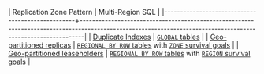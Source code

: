 | Replication Zone Pattern                         | Multi-Region SQL                                                                                                                            |
|--------------------------------------------------+-------------------------------------------------------------------------------------------------------------------------------------------------------------|
| [Duplicate Indexes](topology-duplicate-indexes.html)                  | [`GLOBAL` tables](global-tables.html)                                                                                                                       |
| [Geo-partitioned replicas](topology-geo-partitioned-replicas.html)        | [`REGIONAL BY ROW` tables](regional-tables.html#regional-by-row-tables) with [`ZONE` survival goals](multiregion-overview.html#surviving-zone-failures)     |
| [Geo-partitioned leaseholders](topology-geo-partitioned-leaseholders.html) | [`REGIONAL BY ROW` tables](regional-tables.html#regional-by-row-tables) with [`REGION` survival goals](multiregion-overview.html#surviving-region-failures) |

